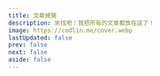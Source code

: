 ```yaml
---
title: 文章總覽
description: 來找吧！我把所有的文章都放在這了！
image: https://codlin.me/cover.webp
lastUpdated: false
prev: false
next: false
aside: false
---
```


<script setup>
import ArticleOverview from '../web/components/article-overview.vue'

</script>

<article-overview/>
